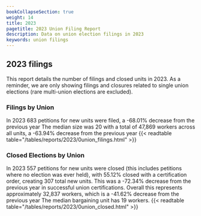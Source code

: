 ```yaml
---
bookCollapseSection: true
weight: 14
title: 2023
pagetitle: 2023 Union Filing Report
description: Data on union election filings in 2023
keywords: union filings
---
```


## 2023 filings

This report details the number of filings and closed units in 2023. As a reminder, we are only showing filings and closures related to single union elections (rare multi-union elections are excluded).

### Filings by Union
In 2023 683 petitions for new units were filed, a -68.01% decrease from the previous year The median size was 20 with a total of 47,869 workers across all units, a -63.94% decrease from the previous year
{{< readtable table="/tables/reports/2023/0union_filings.html" >}}

### Closed Elections by Union
In 2023 557 petitions for new units were closed (this includes petitions where no election was ever held), with 55.12% closed with a certification order, creating 307 total new units. This was a -72.34% decrease from the previous year in successful union certifications. Overall this represents approximately 32,837 workers, which is a -41.62% decrease from the previous year The median bargaining unit has 19 workers.
{{< readtable table="/tables/reports/2023/0union_closed.html" >}}
